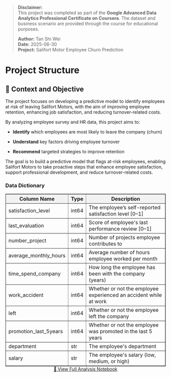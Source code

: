 > **Disclaimer:**  
> This project was completed as part of the **Google Advanced Data Analytics Professional Certificate on Coursera**. The dataset and business scenario are provided through the course for educational purposes.
> 
> **Author:** Tan Shi Wei  
> **Date:** 2025-06-30  
> **Project:** Salifort Motor Employee Churn Prediction

# Project Structure

## 📌 Context and Objective

The project focuses on developing a predictive model to identify employees at risk of leaving Salifort Motors, with the aim of improving employee retention, enhancing job satisfaction, and reducing turnover-related costs.

By analyzing employee survey and HR data, this project aims to:

* **Identify** which employees are most likely to leave the company (churn)

* **Understand** key factors driving employee turnover

* **Recommend** targeted strategies to improve retention

The goal is to build a predictive model that flags at-risk employees, enabling Salifort Motors to take proactive steps that enhance employee satisfaction, support professional development, and reduce turnover-related costs.

### Data Dictionary

<div style="text-align: center;">
  <div style="display: inline-block; overflow-x: auto;">
    <table border="1" cellpadding="8" cellspacing="0" style="border-collapse: collapse; margin: auto;">
      <thead style="background-color: #f2f2f2;">
        <tr>
          <th>Column Name</th>
          <th>Type</th>
          <th>Description</th>
        </tr>
      </thead>
      <tbody>
        <tr>
          <td>satisfaction_level</td>
          <td>int64</td>
          <td>The employee’s self-reported satisfaction level [0–1]</td>
        </tr>
        <tr>
          <td>last_evaluation</td>
          <td>int64</td>
          <td>Score of employee's last performance review [0–1]</td>
        </tr>
        <tr>
          <td>number_project</td>
          <td>int64</td>
          <td>Number of projects employee contributes to</td>
        </tr>
        <tr>
          <td>average_monthly_hours</td>
          <td>int64</td>
          <td>Average number of hours employee worked per month</td>
        </tr>
        <tr>
          <td>time_spend_company</td>
          <td>int64</td>
          <td>How long the employee has been with the company (years)</td>
        </tr>
        <tr>
          <td>work_accident</td>
          <td>int64</td>
          <td>Whether or not the employee experienced an accident while at work</td>
        </tr>
        <tr>
          <td>left</td>
          <td>int64</td>
          <td>Whether or not the employee left the company</td>
        </tr>
        <tr>
          <td>promotion_last_5years</td>
          <td>int64</td>
          <td>Whether or not the employee was promoted in the last 5 years</td>
        </tr>
        <tr>
          <td>department</td>
          <td>str</td>
          <td>The employee's department</td>
        </tr>
        <tr>
          <td>salary</td>
          <td>str</td>
          <td>The employee's salary (low, medium, or high)</td>
        </tr>
      </tbody>
    </table>
  </div>
</div>


<div style="text-align: center;">
  <a href="https://github.com/shiweitan0/Python/blob/main/capstone_project_salifort_motor/salifort_motor_project.ipynb" target="_blank">
    🔗 View Full Analysis Notebook
  </a>
</div>

